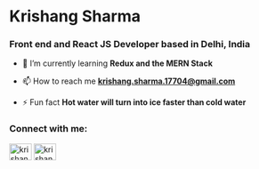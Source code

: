 <h1 align="left">Krishang Sharma</h1>
<h3 align="left">Front end and React JS Developer based in Delhi, India</h3>

- 🌱 I’m currently learning **Redux and the MERN Stack**

- 📫 How to reach me **krishang.sharma.17704@gmail.com**

- ⚡ Fun fact **Hot water will turn into ice faster than cold water**

<h3 align="left">Connect with me:</h3>
<p align="left">
<a href="https://linkedin.com/in/krishangsharma" target="blank"><img align="center" src="https://raw.githubusercontent.com/rahuldkjain/github-profile-readme-generator/master/src/images/icons/Social/linked-in-alt.svg" alt="krishangsharma" height="30" width="40" /></a>
<a href="https://instagram.com/krishang_codes" target="blank"><img align="center" src="https://raw.githubusercontent.com/rahuldkjain/github-profile-readme-generator/master/src/images/icons/Social/instagram.svg" alt="krishang_codes" height="30" width="40" /></a>
</p>

<!---
KrishangSharma/KrishangSharma is a ✨ special ✨ repository because its `README.md` (this file) appears on your GitHub profile.
You can click the Preview link to take a look at your changes.
--->
